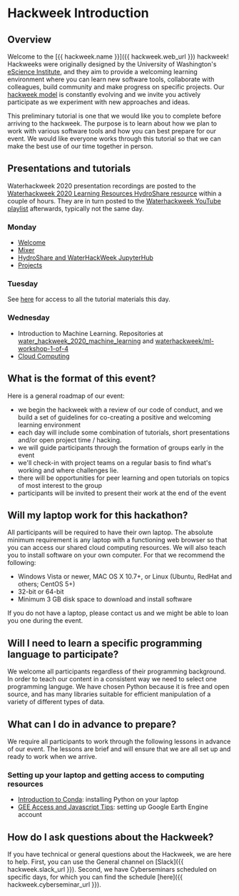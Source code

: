 # Hackweek Introduction

## Overview

Welcome to the [{{ hackweek.name }}]({{ hackweek.web_url }}) hackweek! Hackweeks were originally designed by the University of Washington's [eScience Institute](https://escience.washington.edu/), and they aim to provide a welcoming learning environment where you can learn new software tools, collaborate with colleagues, build community and make progress on specific projects. Our [hackweek model](https://arxiv.org/abs/1711.00028) is constantly evolving and we invite you actively participate as we experiment with new approaches and ideas.

This preliminary tutorial is one that we would like you to complete before arriving to the hackweek. The purpose is to learn about how we plan to work with various software tools and how you can best prepare for our event. We would like everyone works through this tutorial so that we can make the best use of our time together in person.

## Presentations and tutorials

Waterhackweek 2020 presentation recordings are posted to the [Waterhackweek 2020 Learning Resources HydroShare resource](https://www.hydroshare.org/resource/c59689b403b3484182b016fbcd0267ac/) within a couple of hours. They are in turn posted to the [Waterhackweek YouTube playlist](https://www.youtube.com/playlist?list=PLA6PlfxWZPLT2T23wUNK9W3tbfSLu2EM_) afterwards, typically not the same day.

### Monday

- [Welcome](https://docs.google.com/presentation/d/1JFsGuSE6u8mde2Vh1AzTsBKd2tAienZwKd0YUoz-NUQ/edit?usp=sharing)
- [Mixer](https://docs.google.com/presentation/d/1mFXq31CSaaIra6VrgYTtwmotg5RSwfWXV3ojXMo5Hek/edit#slide=id.g9356799a8a_0_0)
- [HydroShare and WaterHackWeek JupyterHub](https://docs.google.com/presentation/d/1pGIknePYSVs_iG50-wvdruJOzvQaPZd6/edit#slide=id.g9360943ffc_1_15)
- [Projects](https://docs.google.com/presentation/d/1HvUTjcCWSFvIEIz-dXk5JTKVsgNkIXjriYA5dxtJrHo/edit?usp=sharing)

### Tuesday

See [here](https://github.com/waterhackweek/waterdata/blob/master/README.md) for access to all the tutorial materials this day.

### Wednesday

- Introduction to Machine Learning. Repositories at [water_hackweek_2020_machine_learning](https://github.com/amueller/water_hackweek_2020_machine_learning) and [waterhackweek/ml-workshop-1-of-4](https://github.com/waterhackweek/ml-workshop-1-of-4)
- [Cloud Computing](https://github.com/waterhackweek/learning-resources/tree/master/extradocs/whw20-CloudComputing-RobFatland.pdf)


## What is the format of this event?

Here is a general roadmap of our event:

* we begin the hackweek with a review of our code of conduct, and we build a set of guidelines for co-creating a positive and welcoming learning environment
* each day will include some combination of tutorials, short presentations and/or open project time / hacking.
* we will guide participants through the formation of groups early in the event
* we'll check-in with project teams on a regular basis to find what's working and where challenges lie.
* there will be opportunities for peer learning and open tutorials on topics of most interest to the group
* participants will be invited to present their work at the end of the event


## Will my laptop work for this hackathon?

All participants will be required to have their own laptop. The absolute minimum requirement is any laptop with a functioning web browser so that you can access our shared cloud computing resources. We will also teach you to install software on your own computer. For that we recommend the following:

* Windows Vista or newer, MAC OS X 10.7+, or Linux (Ubuntu, RedHat and others; CentOS 5+)
* 32-bit or 64-bit
* Minimum 3 GB disk space to download and install software

If you do not have a laptop, please contact us and we might be able to loan you one during the event.


## Will I need to learn a specific programming language to participate?

We welcome all participants regardless of their programming background. In order to teach our content in a consistent way we need to select one programming languge. We have chosen Python because it is free and open source, and has many libraries suitable for efficient manipulation of a variety of different types of data. 


## What can I do in advance to prepare?

We require all participants to work through the following lessons in advance of our event. The lessons are brief and will ensure that we are all set up and ready to work when we arrive.

### Setting up your laptop and getting access to computing resources

<!-- * [Introduction to Github](github.md): setting up a GitHub account -->
<!--* [Lesson 2](jupyterhub.md): connecting to our shared cloud computing environment-->
* [Introduction to Conda](conda.md): installing Python on your laptop
* [GEE Access and Javascript Tips](gee_javascript.md): setting up Google Earth Engine account


## How do I ask questions about the Hackweek?

If you have technical or general questions about the Hackweek, we are here to help. First, you can use the General channel on [Slack]({{ hackweek.slack_url }}). Second, we have Cyberseminars scheduled on specific days, for which you can find the schedule [here]({{ hackweek.cyberseminar_url }}).
